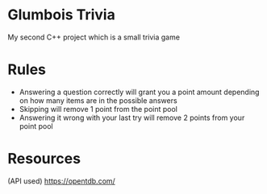 # Glumbois Trivia
 My second C++ project which is a small trivia game

# Rules
 - Answering a question correctly will grant you a point amount depending on how many items are in the possible answers
 - Skipping will remove 1 point from the point pool
 - Answering it wrong with your last try will remove 2 points from your point pool

# Resources
(API used) https://opentdb.com/
